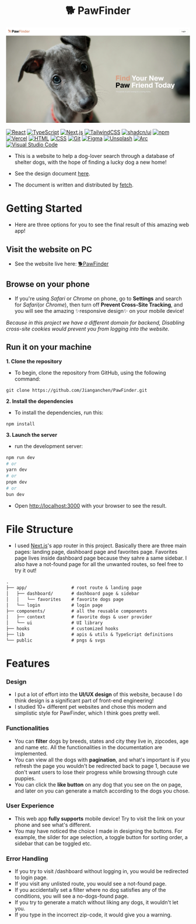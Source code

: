<h1 align="center">🐕 PawFinder</h1>

![README image](/public/readme1.png)

[![React](https://img.shields.io/badge/React-%2320232a.svg?logo=react&logoColor=%2361DAFB)](#)
[![TypeScript](https://img.shields.io/badge/TypeScript-3178C6?logo=typescript&logoColor=fff)](#)
[![Next.js](https://img.shields.io/badge/Next.js-black?logo=next.js&logoColor=white)](#)
[![TailwindCSS](https://img.shields.io/badge/Tailwind%20CSS-%2338B2AC.svg?logo=tailwind-css&logoColor=white)](#)
[![shadcn/ui](https://img.shields.io/badge/shadcn%2Fui-000?logo=shadcnui&logoColor=fff)](#)
[![npm](https://img.shields.io/badge/npm-CB3837?logo=npm&logoColor=fff)](#)
[![Vercel](https://img.shields.io/badge/Vercel-%23000000.svg?logo=vercel&logoColor=white)](#)
[![HTML](https://img.shields.io/badge/HTML-%23E34F26.svg?logo=html5&logoColor=white)](#)
[![CSS](https://img.shields.io/badge/CSS-1572B6?logo=css3&logoColor=fff)](#)
[![Git](https://img.shields.io/badge/Git-F05032?logo=git&logoColor=fff)](#)
[![Figma](https://img.shields.io/badge/Figma-F24E1E?logo=figma&logoColor=white)](#)
[![Unsplash](https://img.shields.io/badge/Unsplash-000000?logo=Unsplash&logoColor=white)](#)
[![Arc](https://img.shields.io/badge/Arc-FCBFBD?logo=arc&logoColor=000)](#)
[![Visual Studio Code](https://custom-icon-badges.demolab.com/badge/Visual%20Studio%20Code-0078d7.svg?logo=vsc&logoColor=white)](#)

* This is a website to help a dog-lover search through a database of shelter dogs, with the hope of finding a lucky dog a new home!

* See the design document [here](https://frontend-take-home.fetch.com/).

* The document is written and distributed by [fetch](https://fetch.com/).

# Getting Started

* Here are three options for you to see the final result of this amazing web app!

## Visit the website on PC

* See the website live here: [🐕PawFinder](https://paw-finder-sigma.vercel.app/)

## Browse on your phone

* If you're using _Safari_ or _Chrome_ on phone, go to **Settings** and search for _Safari_(or _Chrome_), then turn off **Prevent Cross-Site Tracking**, and you will see the amazing ✨responsive design✨ on your mobile device!

_Because in this project we have a different domain for backend, Disabling cross-site cookies would prevent you from logging into the website._

## Run it on your machine

**1. Clone the repository**

* To begin, clone the repository from GitHub, using the following command:

```
git clone https://github.com/Jianganchen/PawFinder.git
```

**2. Install the dependencies**

* To install the dependencies, run this:

```
npm install
```

**3. Launch the server**

* run the development server:

```bash
npm run dev
# or
yarn dev
# or
pnpm dev
# or
bun dev
```

* Open [http://localhost:3000](http://localhost:3000) with your browser to see the result.

# File Structure

* I used [Next.js](https://nextjs.org/)'s app router in this project. Basically there are three main pages: landing page, dashboard page and favorites page. Favorites page lives inside dashboard page because they sahre a same sidebar. I also have a not-found page for all the unwanted routes, so feel free to try it out!

```
.
├── app/                 # root route & landing page
│   ├── dashboard/       # dashboard page & sidebar
│   │   └── favorites    # favorite dogs page
│   └── login            # login page
├── components/          # all the reusable components
│   ├── context          # favorite dogs & user provider
│   └── ui               # UI library
├── hooks                # customized hooks
├── lib                  # apis & utils & TypeScript definitions
└── public               # pngs & svgs

```

# Features

### Design
- I put a lot of effort into the **UI/UX design** of this website, because I do think design is a significant part of front-end engineering!
- I studied 10+ different pet websites and chose this modern and simplistic style for PawFinder, which I think goes pretty well.

### Functionalities
- You can **filter** dogs by breeds, states and city they live in, zipcodes, age and name etc. All the functionalities in the documentation are implemented.
- You can view all the dogs with **pagination**, and what's important is if you refresh the page you wouldn't be redirected back to page 1, because we don't want users to lose their progress while browsing through cute puppies.
- You can click the **like button** on any dog that you see on the on page, and later on you can generate a match according to the dogs you chose.

### User Experience
- This web app **fully supports** mobile device! Try to visit the link on your phone and see what's different.
- You may have noticed the choice I made in designing the buttons. For example, the silder for age selection, a toggle button for sorting order, a sidebar that can be toggled etc.

### Error Handling
- If you try to visit /dashboard without logging in, you would be redirected to login page.
- If you visit any unlisted route, you would see a not-found page.
- If you accidentally set a filter where no dog satisfies any of the conditions, you will see a no-dogs-found page.
- If you try to generate a match without liking any dogs, it wouldn't let you.
- If you type in the incorrect zip-code, it would give you a warning.
